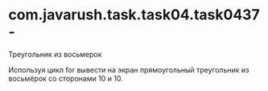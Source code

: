 # com.javarush.task.task04.task0437-

Треугольник из восьмерок

Используя цикл for вывести на экран прямоугольный треугольник из восьмёрок со сторонами 10 и 10.
